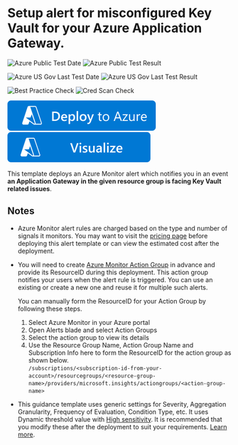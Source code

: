 # Setup alert for misconfigured Key Vault for your Azure Application Gateway.

![Azure Public Test Date](https://azurequickstartsservice.blob.core.windows.net/badges/demos/ag-alert-keyvault-advisor/PublicLastTestDate.svg)
![Azure Public Test Result](https://azurequickstartsservice.blob.core.windows.net/badges/demos/ag-alert-keyvault-advisor/PublicDeployment.svg)

![Azure US Gov Last Test Date](https://azurequickstartsservice.blob.core.windows.net/badges/demos/ag-alert-keyvault-advisor/FairfaxLastTestDate.svg)
![Azure US Gov Last Test Result](https://azurequickstartsservice.blob.core.windows.net/badges/demos/ag-alert-keyvault-advisor/FairfaxDeployment.svg)

![Best Practice Check](https://azurequickstartsservice.blob.core.windows.net/badges/demos/ag-alert-keyvault-advisor/BestPracticeResult.svg)
![Cred Scan Check](https://azurequickstartsservice.blob.core.windows.net/badges/demos/ag-alert-keyvault-advisor/CredScanResult.svg)


[![Deploy To Azure](https://raw.githubusercontent.com/Azure/azure-quickstart-templates/master/1-CONTRIBUTION-GUIDE/images/deploytoazure.svg?sanitize=true)](https://portal.azure.com/#create/Microsoft.Template/uri/https%3A%2F%2Fraw.githubusercontent.com%2FAzure%2Fazure-quickstart-templates%2Fmaster%2Fdemos%2Fag-alert-keyvault-advisor%2Fazuredeploy.json)
[![Visualize](https://raw.githubusercontent.com/Azure/azure-quickstart-templates/master/1-CONTRIBUTION-GUIDE/images/visualizebutton.svg?sanitize=true)](http://armviz.io/#/?load=https%3A%2F%2Fraw.githubusercontent.com%2FAzure%2Fazure-quickstart-templates%2Fmaster%2Fdemos%2Fag-alert-keyvault-advisor%2Fazuredeploy.json)

This template deploys an Azure Monitor alert which notifies you in an event **an Application Gateway in the given resource group is facing Key Vault related issues**.

## Notes

- Azure Monitor alert rules are charged based on the type and number of signals it monitors. You may want to visit the [pricing page](https://azure.microsoft.com/en-in/pricing/details/monitor/) before deploying this alert template or can view the estimated cost after the deployment. 

- You will need to create [Azure Monitor Action Group](https://docs.microsoft.com/en-us/azure/azure-monitor/alerts/action-groups) in advance and provide its ResourceID during this deployment. This action group notifies your users when the alert rule is triggered. You can use an existing or create a new one and reuse it for multiple such alerts.

  You can manually form the ResourceID for your Action Group by following these steps.
   1. Select Azure Monitor in your Azure portal
   1. Open Alerts blade and select Action Groups
   1. Select the action group to view its details
   1. Use the Resource Group Name, Action Group Name and Subscription Info here to form the ResourceID for the action group as shown below. <br>
`/subscriptions/<subscription-id-from-your-account>/resourcegroups/<resource-group-name>/providers/microsoft.insights/actiongroups/<action-group-name>` 

- This guidance template uses generic settings for Severity, Aggregation Granularity, Frequency of Evaluation, Condition Type, etc. It uses Dynamic threshold value with [High sensitivity](https://docs.microsoft.com/en-us/azure/azure-monitor/alerts/alerts-dynamic-thresholds#what-does-sensitivity-setting-in-dynamic-thresholds-mean). It is recommended that you modify these after the deployment to suit your requirements. [Learn more](https://docs.microsoft.com/en-us/azure/azure-monitor/alerts/alerts-metric-overview).
